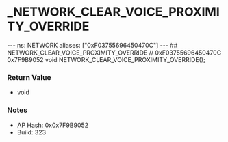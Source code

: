 # _NETWORK_CLEAR_VOICE_PROXIMITY_OVERRIDE

--- ns: NETWORK aliases: ["0xF03755696450470C"] --- ## NETWORK_CLEAR_VOICE_PROXIMITY_OVERRIDE  // 0xF03755696450470C 0x7F9B9052 void NETWORK_CLEAR_VOICE_PROXIMITY_OVERRIDE();

### Return Value
* void

### Notes
* AP Hash: 0x0x7F9B9052
* Build: 323

